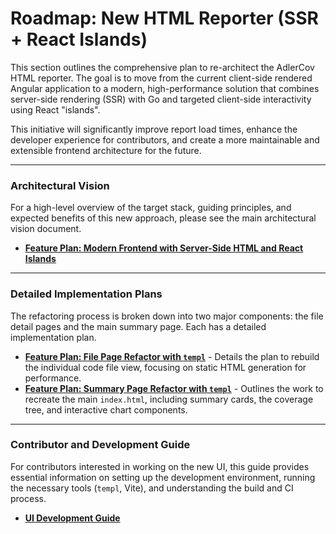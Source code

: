 # Roadmap: New HTML Reporter (SSR + React Islands)

This section outlines the comprehensive plan to re-architect the AdlerCov HTML reporter. The goal is to move from the current client-side rendered Angular application to a modern, high-performance solution that combines server-side rendering (SSR) with Go and targeted client-side interactivity using React "islands".

This initiative will significantly improve report load times, enhance the developer experience for contributors, and create a more maintainable and extensible frontend architecture for the future.

---

### Architectural Vision

For a high-level overview of the target stack, guiding principles, and expected benefits of this new approach, please see the main architectural vision document.

*   [**Feature Plan: Modern Frontend with Server-Side HTML and React Islands**](./feature-plan-ssr-react-islands.md)

---

### Detailed Implementation Plans

The refactoring process is broken down into two major components: the file detail pages and the main summary page. Each has a detailed implementation plan.

*   [**Feature Plan: File Page Refactor with `templ`**](./feature-plan-file-page-refactor.md) - Details the plan to rebuild the individual code file view, focusing on static HTML generation for performance.
*   [**Feature Plan: Summary Page Refactor with `templ`**](./feature-plan-summary-page-refactor.md) - Outlines the work to recreate the main `index.html`, including summary cards, the coverage tree, and interactive chart components.

---

### Contributor and Development Guide

For contributors interested in working on the new UI, this guide provides essential information on setting up the development environment, running the necessary tools (`templ`, Vite), and understanding the build and CI process.

*   [**UI Development Guide**](./ui-development-guide.md)